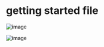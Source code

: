 # getting started file

![image](https://github.com/user-attachments/assets/07778636-709e-41e7-bdcd-86d092ad1cd8)


![image](https://github.com/user-attachments/assets/74c01942-66d8-4f85-8ebe-a0bdeb6392c6)
